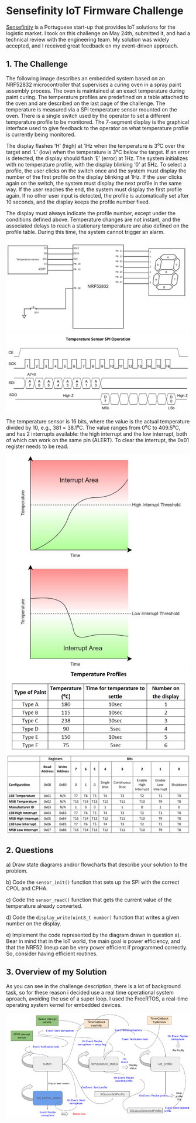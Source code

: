 # Sensefinity IoT Firmware Challenge

[Sensefinity](https://www.sensefinity.com/) is a Portuguese start-up that provides IoT solutions for the logistic market. I took on this challenge on May 24th, submitted it, and had a technical review with the engineering team. My solution was widely accepted, and I received great feedback on my event-driven approach.

## 1. The Challenge

The following image describes an embedded system based on an NRF52832 microcontroller that supervises a curing oven in a spray paint assembly process. The oven is maintained at an exact temperature during paint curing. The temperature profiles are predefined on a table attached to the oven and are described on the last page of the challenge. The temperature is measured via a SPI temperature sensor mounted on the oven. There is a single switch used by the operator to set a different temperature profile to be monitored. The 7-segment display is the graphical interface used to give feedback to the operator on what temperature profile is currently being monitored.

The display flashes ‘H’ (high) at 1Hz when the temperature is 3⁰C over the target and ‘L’ (low) when the temperature is 3⁰C below the target. If an error is detected, the display should flash ‘E’ (error) at 1Hz. The system initializes with no temperature profile, with the display blinking ‘0’ at 5Hz. To select a profile, the user clicks on the switch once and the system must display the number of the first profile on the display blinking at 1Hz. If the user clicks again on the switch, the system must display the next profile in the same way. If the user reaches the end, the system must display the first profile again. If no other user input is detected, the profile is automatically set after 10 seconds, and the display keeps the profile number fixed.

The display must always indicate the profile number, except under the conditions defined above. Temperature changes are not instant, and the associated delays to reach a stationary temperature are also defined on the profile table. During this time, the system cannot trigger an alarm.

![Embedded System Overview](images/picture1.png)
![Temperature Sensor Connection](images/picture2.png)

The temperature sensor is 16 bits, where the value is the actual temperature divided by 10, e.g., 381 = 38.1⁰C. The value ranges from 0⁰C to 409.5⁰C, and has 2 interrupts available: the high interrupt and the low interrupt, both of which can work on the same pin (ALERT). To clear the interrupt, the 0x01 register needs to be read.

![SPI Temperature Sensor](images/picture3.png)
![Temperature Profiles](images/picture4.png)
![Oven Control Interface](images/picture5.png)

## 2. Questions

a) Draw state diagrams and/or flowcharts that describe your solution to the problem.

b) Code the `sensor_init()` function that sets up the SPI with the correct CPOL and CPHA.

c) Code the `sensor_read()` function that gets the current value of the temperature already converted.

d) Code the `display_write(uint8_t number)` function that writes a given number on the display.

e) Implement the code represented by the diagram drawn in question a). Bear in mind that in the IoT world, the main goal is power efficiency, and that the NRF52 lineup can be very power efficient if programmed correctly. So, consider having efficient routines.

## 3. Overview of my Solution

As you can see in the challenge description, there is a lot of background task, so for these reason i decided use a real time operational system aproach, avoiding the use of a super loop. I used the FreeRTOS, a real-time operating system kernel for embedded devices.

![My Solution](images/picture6.png)